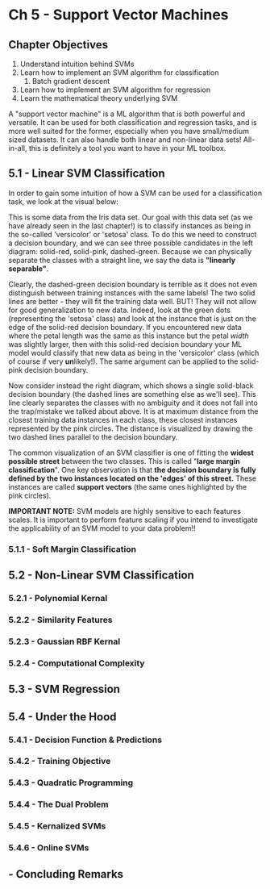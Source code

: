 # Ch 5 - Support Vector Machines

## Chapter Objectives

1. Understand intuition behind SVMs
2. Learn how to implement an SVM algorithm for classification
    1. Batch gradient descent
3. Learn how to implement an SVM algorithm for regression
4. Learn the mathematical theory underlying SVM

A "support vector machine" is a ML algorithm that is both powerful and versatile. It can be used for both classification and regression tasks, and is more well suited for the former, especially when you have small/medium sized datasets. It can also handle both linear and non-linear data sets! All-in-all, this is definitely a tool you want to have in your ML toolbox.


## 5.1 - Linear SVM Classification

In order to gain some intuition of how a SVM can be used for a classification task, we look at the visual below:

<insert visual of various decision boundaries>
    
This is some data from the Iris data set. Our goal with this data set (as we have already seen in the last chapter!) is to classify instances as being in the so-called 'versicolor' or 'setosa' class. To do this we need to construct a decision boundary, and we can see three possible candidates in the left diagram: solid-red, solid-pink, dashed-green. Because we can physically separate the classes with a straight line, we say the data is **"linearly separable"**.

Clearly, the dashed-green decision boundary is terrible as it does not even distinguish between training instances with the same labels! The two solid lines are better - they will fit the training data well. BUT! They will not allow for good generalization to new data. Indeed, look at the green dots (representing the 'setosa' class) and look at the instance that is just on the edge of the solid-red decision boundary. If you encountered new data where the petal length was the same as this instance but the petal *width* was slightly larger, then with this solid-red decision boundary your ML model would classify that new data as being in the 'versicolor' class (which of course if very **un**likely!). The same argument can be applied to the solid-pink decision boundary.

Now consider instead the right diagram, which shows a single solid-black decision boundary (the dashed lines are something else as we'll see). This line clearly separates the classes with no ambiguity and it does not fall into the trap/mistake we talked about above. It is at maximum distance from the closest training data instances in each class, these closest instances represented by the pink circles. The distance is visualized by drawing the two dashed lines parallel to the decision boundary. 

The common visualization of an SVM classifier is one of fitting the **widest possible street** between the two classes. This is called "**large margin classification**". One key observation is that **the decision boundary is fully defined by the two instances located on the 'edges' of this street.** These instances are called **support vectors** (the same ones highlighted by the pink circles).

**IMPORTANT NOTE:** SVM models are highly sensitive to each features scales. It is important to perform feature scaling if you intend to investigate the applicability of an SVM model to your data problem!!


### 5.1.1 - Soft Margin Classification



## 5.2 - Non-Linear SVM Classification
### 5.2.1 - Polynomial Kernal
### 5.2.2 - Similarity Features
### 5.2.3 - Gaussian RBF Kernal
### 5.2.4 - Computational Complexity

## 5.3 - SVM Regression

## 5.4 - Under the Hood
### 5.4.1 - Decision Function & Predictions
### 5.4.2 - Training Objective
### 5.4.3 - Quadratic Programming
### 5.4.4 - The Dual Problem
### 5.4.5 - Kernalized SVMs
### 5.4.6 - Online SVMs

## - Concluding Remarks







[anomaly_detection]: https://github.com/aj112358/ML_Notes/blob/main/01_The_Machine_Learning_Landscape/01_images/anomaly_detection.png "illustration of anomaly detection"
